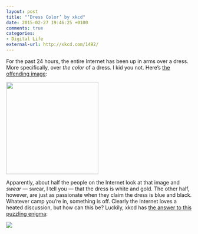 ```yaml
---
layout: post
title: "‘Dress Color’ by xkcd"
date: 2015-02-27 19:46:25 +0100
comments: true
categories: 
- Digital Life
external-url: http://xkcd.com/1492/
---
```


For the past 24 hours, the entire Internet has been up in arms over a dress. More specifically, over _the color_ of a dress. I kid you not. Here’s [the offending image](http://swiked.tumblr.com/post/112073818575/guys-please-help-me-is-this-dress-white-and):

<p class="extra-width"><img src="/assets/images/flickr/16664793725_c0cede89ce_o.jpg" width="250"/></p>

Apparently, about half the people on the Internet look at that image and _swear_ — swear, I tell you — that the dress is white and gold. The other half, however, are just as passionate when they claim the dress is blue and black. Whatever camp you’re in, something is off. Clearly the Internet loves a heated discussion, but how can this be? Luckily, xkcd has [the answer to this puzzling enigma](http://xkcd.com/1492/):

<img src="http://imgs.xkcd.com/comics/dress_color.png"/>